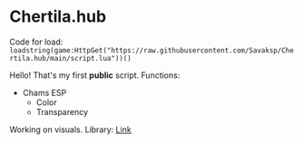 # Chertila.hub
Code for load: ```
loadstring(game:HttpGet("https://raw.githubusercontent.com/Savaksp/Chertila.hub/main/script.lua"))()```

Hello!
That's my first **public** script.
Functions:

+ Chams ESP
  - Color
  - Transparency

Working on visuals.
Library: [Link](https://github.com/AlexR32/Roblox/blob/main/BracketV3.lua)

